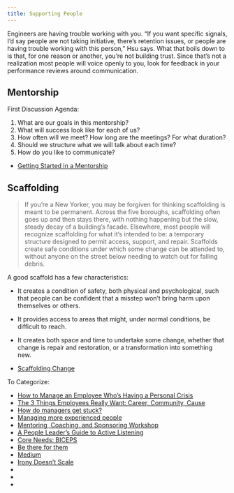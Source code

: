 ```yaml
---
title: Supporting People
---
```



Engineers are having trouble working with you. “If you want specific signals, I’d say people are not taking initiative, there’s retention issues, or people are having trouble working with this person,” Hsu says. What that boils down to is that, for one reason or another, you’re not building trust. Since that’s not a realization most people will voice openly to you, look for feedback in your performance reviews around communication.

## Mentorship

First Discussion Agenda:

1. What are our goals in this mentorship?
2. What will success look like for each of us?
3. How often will we meet? How long are the meetings? For what duration?
4. Should we structure what we will talk about each time?
5. How do you like to communicate?

- [Getting Started in a Mentorship](https://medium.com/@jenniferdary/getting-started-in-a-mentorship-88b628b52ab0)


## Scaffolding

> If you’re a New Yorker, you may be forgiven for thinking scaffolding is meant to be permanent. Across the five boroughs, scaffolding often goes up and then stays there, with nothing happening but the slow, steady decay of a building’s facade. Elsewhere, most people will recognize scaffolding for what it’s intended to be: a temporary structure designed to permit access, support, and repair. Scaffolds create safe conditions under which some change can be attended to, without anyone on the street below needing to watch out for falling debris.

A good scaffold has a few characteristics: 
 - It creates a condition of safety, both physical and psychological, such that people can be confident that a misstep won’t bring harm upon themselves or others. 
 - It provides access to areas that might, under normal conditions, be difficult to reach. 
 - It creates both space and time to undertake some change, whether that change is repair and restoration, or a transformation into something new.

- [Scaffolding Change](https://everythingchanges.us/blog/scaffolding-change/)


To Categorize:

- [How to Manage an Employee Who’s Having a Personal Crisis](https://hbr.org/2018/07/how-to-manage-an-employee-whos-having-a-personal-crisis)
- [The 3 Things Employees Really Want: Career, Community, Cause](https://hbr.org/2018/02/people-want-3-things-from-work-but-most-companies-are-built-around-only-one)
- [How do managers get stuck?](http://www.elidedbranches.com/2017/09/how-do-managers-get-stuck.html?m=1)
- [Managing more experienced people](https://medium.com/the-year-of-the-looking-glass/managing-more-experienced-people-9893f9903649)
- [Mentoring, Coaching, and Sponsoring Workshop](https://speakerdeck.com/lara/mentoring-coaching-and-sponsoring-workshop)
- [A People Leader’s Guide to Active Listening](https://buffer.com/resources/active-listening/)
- [Core Needs: BICEPS](https://www.palomamedina.com/biceps/)
- [Be there for them](https://mobile.twitter.com/SparkleOps/status/1015011900508082176)
- [Medium](https://medium.com/postmortems)
- [Irony Doesn’t Scale](https://postlight.com/trackchanges/irony-doesnt-scale)
- []()
- []()
- []()
